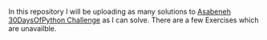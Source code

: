 In this repository I will be uploading as many solutions to [Asabeneh 30DaysOfPython Challenge]([https://link-url-here.org](https://github.com/Asabeneh/30-Days-Of-Python)) as I can solve. There are a few Exercises which are unavailble.
